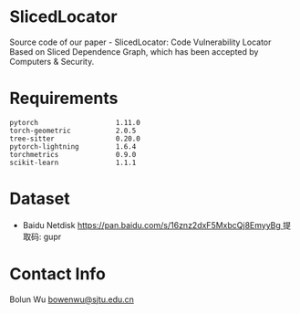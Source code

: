 # SlicedLocator
Source code of our paper - SlicedLocator: Code Vulnerability Locator Based on Sliced Dependence Graph, which has been accepted by Computers & Security.

# Requirements
```
pytorch                   1.11.0
torch-geometric           2.0.5
tree-sitter               0.20.0
pytorch-lightning         1.6.4 
torchmetrics              0.9.0
scikit-learn              1.1.1
```

# Dataset
- Baidu Netdisk
[https://pan.baidu.com/s/16znz2dxF5MxbcQj8EmyyBg ](https://pan.baidu.com/s/16znz2dxF5MxbcQj8EmyyBg) 提取码: gupr

# Contact Info
Bolun Wu
[bowenwu@sjtu.edu.cn](mailto:bowenwu@sjtu.edu.cn)

